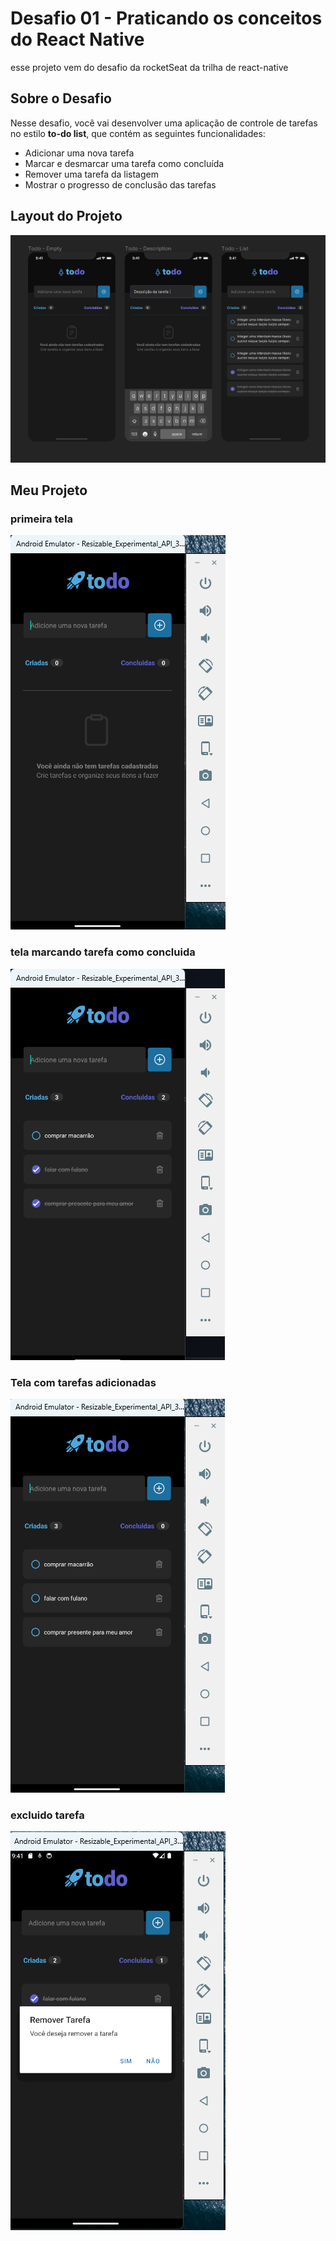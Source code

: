 # Desafio 01 - Praticando os conceitos do React Native

esse projeto vem do desafio da rocketSeat da trilha de react-native

## Sobre o Desafio
Nesse desafio, você vai desenvolver uma aplicação de controle de tarefas no estilo **to-do list**, que contém as seguintes funcionalidades:

- Adicionar uma nova tarefa
- Marcar e desmarcar uma tarefa como concluída
- Remover uma tarefa da listagem
- Mostrar o progresso de conclusão das tarefas

## Layout do Projeto
  ![layout do projeto](assets/imagem_2023-10-16_183001019.png)

## Meu Projeto

### primeira tela
  ![primeira tela](assets/telaVazia.png)

### tela marcando tarefa como concluida
  ![layout do projeto](assets/tela3.png)

### Tela com tarefas adicionadas
  ![tela marcando tarefa como concluida](assets/tela2.png)

### excluido tarefa
  ![excluido tarefa](assets/trash.png)



